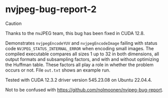 # nvjpeg-bug-report-2

> [!CAUTION]
> Thanks to the nvJPEG team, this bug has been fixed in CUDA 12.8.

Demonstrates `nvjpegEncodeYUV` and `nvjpegEncodeImage` failing with status code `NVJPEG_STATUS_INTERNAL_ERROR` when encoding small images. The compiled executable compares all sizes 1 up to 32 in both dimensions, all output formats and subsampling factors, and with and without optimizing the Huffman table. These factors all play a role in whether the problem occurs or not. File `out.txt` shows an example run.

Tested with CUDA 12.3.2 driver version 545.23.08 on Ubuntu 22.04.4.

Not to be confused with https://github.com/nolmoonen/nvjpeg-bug-report.
